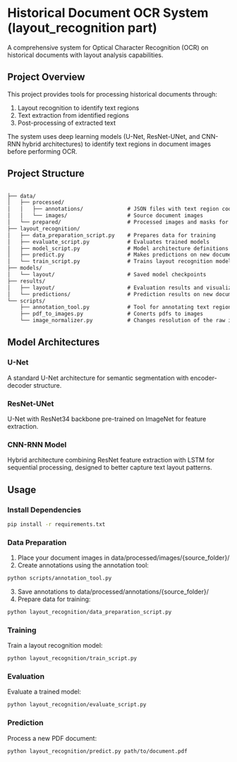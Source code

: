 # Historical Document OCR System (layout_recognition part)

A comprehensive system for Optical Character Recognition (OCR) on historical documents with layout analysis capabilities.

## Project Overview

This project provides tools for processing historical documents through:
1. Layout recognition to identify text regions
2. Text extraction from identified regions
3. Post-processing of extracted text

The system uses deep learning models (U-Net, ResNet-UNet, and CNN-RNN hybrid architectures) to identify text regions in document images before performing OCR.

## Project Structure

```markdown

├── data/
│   ├── processed/
│   │   ├── annotations/              # JSON files with text region coordinates
│   │   └── images/                   # Source document images
│   └── prepared/                     # Processed images and masks for training
├── layout_recognition/
│   ├── data_preparation_script.py    # Prepares data for training
│   ├── evaluate_script.py            # Evaluates trained models
│   ├── model_script.py               # Model architecture definitions
│   ├── predict.py                    # Makes predictions on new documents
│   └── train_script.py               # Trains layout recognition models
├── models/
│   └── layout/                       # Saved model checkpoints
├── results/
│   ├── layout/                       # Evaluation results and visualizations
│   └── predictions/                  # Prediction results on new documents
└── scripts/
    ├── annotation_tool.py            # Tool for annotating text regions
    ├── pdf_to_images.py              # Conerts pdfs to images
    └── image_normalizer.py           # Changes resolution of the raw image to match annotations
 ```

## Model Architectures
### U-Net
A standard U-Net architecture for semantic segmentation with encoder-decoder structure.

### ResNet-UNet
U-Net with ResNet34 backbone pre-trained on ImageNet for feature extraction.

### CNN-RNN Model
Hybrid architecture combining ResNet feature extraction with LSTM for sequential processing, designed to better capture text layout patterns.


## Usage
### Install Dependencies
  ```bash
  pip install -r requirements.txt
  ```

### Data Preparation
1. Place your document images in data/processed/images/{source_folder}/
2. Create annotations using the annotation tool:
```bash
python scripts/annotation_tool.py
 ```
3. Save annotations to data/processed/annotations/{source_folder}/
4. Prepare data for training:
```bash
python layout_recognition/data_preparation_script.py
 ```

### Training
Train a layout recognition model:
```bash
python layout_recognition/train_script.py
 ```

### Evaluation
Evaluate a trained model:

```bash
python layout_recognition/evaluate_script.py
 ```

### Prediction
Process a new PDF document:

```bash
python layout_recognition/predict.py path/to/document.pdf
 ```
